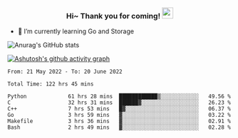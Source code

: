 <h3 align="center">
    Hi~ Thank you for coming!
    <img src="https://media.giphy.com/media/hvRJCLFzcasrR4ia7z/giphy.gif" width="25px">
</h3>

<!--
**pineapple-man/pineapple-man** is a ✨ _special_ ✨ repository because its `README.md` (this file) appears on your GitHub profile.

Here are some ideas to get you started:
- 🔭 I’m currently working on ...
- 🤔 I’m looking for help with ...
- 💬 Ask me about ...
- 📫 How to reach me: ...
- 😄 Pronouns: ...
- ⚡ Fun fact: 
- 👯 I’m looking to collaborate on kubernetes
-->
- 🌱 I’m currently learning Go and Storage


![Anurag's GitHub stats](https://github-readme-stats.vercel.app/api?username=pineapple-man&show_icons=true&theme=radical)


[![Ashutosh's github activity graph](https://activity-graph.herokuapp.com/graph?username=pineapple-man&bg_color=fffff0&color=708090&line=24292e&point=24292e&area=true&hide_border=true)](https://github.com/ashutosh00710/github-readme-activity-graph)

<!--START_SECTION:waka-->

```text
From: 21 May 2022 - To: 20 June 2022

Total Time: 122 hrs 45 mins

Python             61 hrs 28 mins  ████████████▒░░░░░░░░░░░░   49.56 %
C                  32 hrs 31 mins  ██████▓░░░░░░░░░░░░░░░░░░   26.23 %
C++                7 hrs 53 mins   █▓░░░░░░░░░░░░░░░░░░░░░░░   06.37 %
Go                 3 hrs 59 mins   ▓░░░░░░░░░░░░░░░░░░░░░░░░   03.22 %
Makefile           3 hrs 36 mins   ▓░░░░░░░░░░░░░░░░░░░░░░░░   02.91 %
Bash               2 hrs 49 mins   ▓░░░░░░░░░░░░░░░░░░░░░░░░   02.28 %
```

<!--END_SECTION:waka-->
